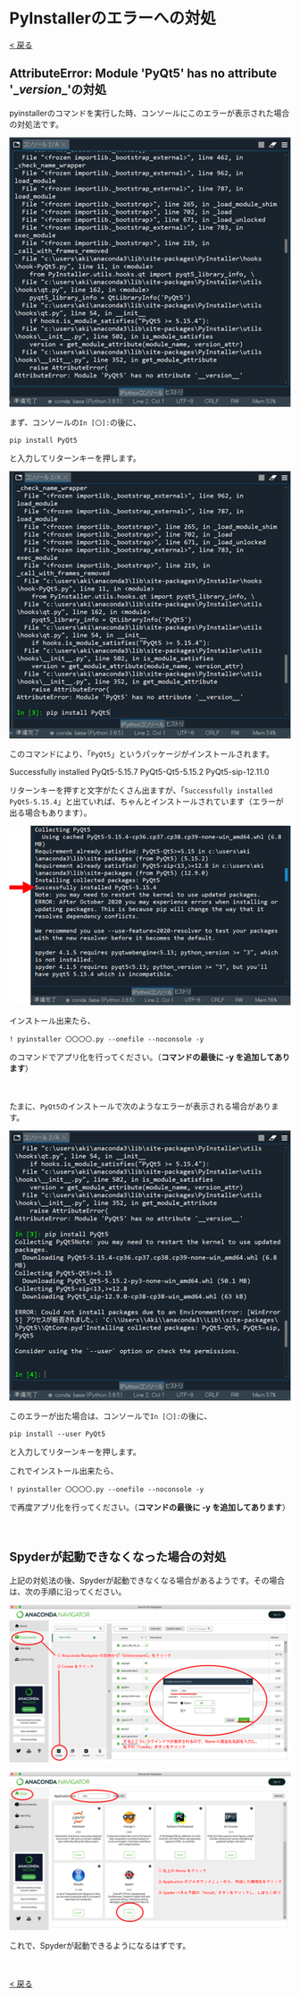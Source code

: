 # PyInstallerのエラーへの対処

[< 戻る](../)



## AttributeError: Module 'PyQt5' has no attribute '\__version__'の対処

pyinstallerのコマンドを実行した時、コンソールにこのエラーが表示された場合の対処法です。

![image-20210720011818543](assets/image-20210720011818543.png)

まず、コンソールの`In [〇]:`の後に、

```shell
pip install PyQt5
```

と入力してリターンキーを押します。

![image-20210720012027351](assets/image-20210720012027351.png)

このコマンドにより、「`PyQt5`」というパッケージがインストールされます。

Successfully installed PyQt5-5.15.7 PyQt5-Qt5-5.15.2 PyQt5-sip-12.11.0

リターンキーを押すと文字がたくさん出ますが、「`Successfully installed PyQt5-5.15.4`」と出ていれば、ちゃんとインストールされています（エラーが出る場合もあります）。

![image-20210720104415710](assets/image-20210720104415710.png)

インストール出来たら、

<pre><code class="shell">! pyinstaller 〇〇〇〇.py --onefile --noconsole -y</code></pre>

のコマンドでアプリ化を行ってください。（**コマンドの最後に -y を追加してあります**）

　

たまに、`PyQt5`のインストールで次のようなエラーが表示される場合があります。

![image-20210720012215886](assets/image-20210720012215886.png)

このエラーが出た場合は、コンソールで`In [〇]:`の後に、

```shell
pip install --user PyQt5
```

と入力してリターンキーを押します。

これでインストール出来たら、

<pre><code class="shell">! pyinstaller 〇〇〇〇.py --onefile --noconsole -y</code></pre>

で再度アプリ化を行ってください。（**コマンドの最後に -y を追加してあります**）

　　

## Spyderが起動できなくなった場合の対処

上記の対処法の後、Spyderが起動できなくなる場合があるようです。その場合は、次の手順に沿ってください。

![image-20210720104024970](assets/image-20210720104024970.png)

![image-20210720104032748](assets/image-20210720104032748.png)

これで、Spyderが起動できるようになるはずです。

　

[< 戻る](../)